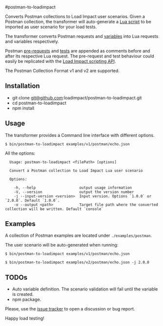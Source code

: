 #postman-to-loadimpact

Converts Postman collections to Load Impact user scenarios. Given a Postman collection, the transformer will auto-generate a [Lua script](http://support.loadimpact.com/knowledgebase/topics/117699-user-scenario-scripting) to be imported as user scenario for your load tests.

The transformer converts Postman requests and [variables](http://blog.getpostman.com/2014/02/20/using-variables-inside-postman-and-collection-runner/)  into Lua requests and variables respectively.

Postman [pre-requests](https://www.getpostman.com/docs/pre_request_scripts) and [tests](https://www.getpostman.com/docs/writing_tests) are appended as comments before and after its respective Lua request. The pre-request and test behaviour could easily be replicated with the [Load Impact scripting API](https://loadimpact.com/load-script-api).

The Postman Collection Format v1 and v2 are supported.

## Installation

 - git clone git@github.com:loadimpact/postman-to-loadimpact.git
 - cd postman-to-loadimpact
 - npm install

## Usage

The transformer provides a Command line interface with different options.

    $ bin/postman-to-loadimpact examples/v1/postman/echo.json

All the options:

      Usage: postman-to-loadimpact <filePath> [options]
    
      Convert a Postman collection to Load Impact Lua user scenario
    
      Options:
    
        -h, --help                    output usage information
        -V, --version                 output the version number
        -j --input-version <version>  Input version. Options `1.0.0` or `2.0.0`. Default `1.0.0`.
        -o --output <path>            Target file path where the converted collection will be written. Default `console`

## Examples

A collection of Postman examples are located under `./examples/postman`.

The user scenario will be auto-generated when running:

    $ bin/postman-to-loadimpact examples/v1/postman/echo.json

    $ bin/postman-to-loadimpact examples/v2/postman/echo.json -j 2.0.0

## TODOs

 - Auto variable definition. The scenario validation will fail until the variable is created.
 - npm package.




Please, use the [issue tracker](https://github.com/loadimpact/postman-to-loadimpact/issues) to open a discussion or bug report.


Happy load testing!
